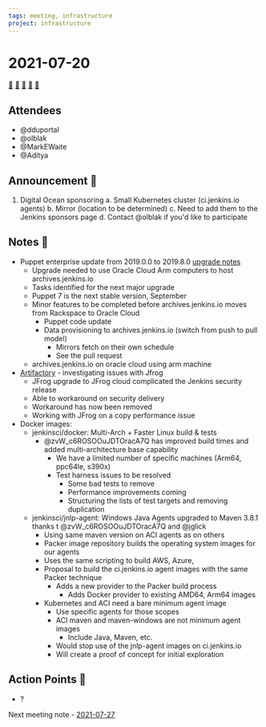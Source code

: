 ```yaml
---
tags: meeting, infrastructure
project: infrastructure
---
```

<!-- markdownlint-disable MD026-->

# 2021-07-20

[:movie_camera:](https://zoom.us/j/92454301214?pwd=aEVoUi9EanpaakN3L1ZxRlpDQk5Ddz09)
[:calendar:](https://jenkins.io/event-calendar/)
[:speech_balloon:](https://jenkins.io/chat/#jenkins-infra)
[:email:](https://groups.google.com/g/jenkins-infra)
[:pencil:](https://hackmd.io/eqaXOXiHRXS004YpEj9ANg)

## Attendees

* @dduportal 
* @olblak 
* @MarkEWaite 
* @Aditya

## Announcement :loudspeaker:

1. Digital Ocean sponsoring
  a. Small Kubernetes cluster (ci.jenkins.io agents)
  b. Mirror (location to be determined)
  c. Need to add them to the Jenkins sponsors page
  d. Contact @olblak if you'd like to participate

## Notes :book:

* Puppet enterprise update from 2019.0.0 to 2019.8.0 [upgrade notes](https://hackmd.io/eKiavk5JQNSXPgtxMtHaGA?view)
    * Upgrade needed to use Oracle Cloud Arm computers to host archives.jenkins.io
    * Tasks identified for the next major upgrade
    * Puppet 7 is the next stable version, September
    * Minor features to be completed before archives.jenkins.io moves from Rackspace to Oracle Cloud
        * Puppet code update
        * Data provisioning to archives.jenkins.io (switch from push to pull model)
            * Mirrors fetch on their own schedule
            * See the pull request
    * archives.jenkins.io on oracle cloud using arm machine
* [Artifactory](https://repo.jenkins-ci.org) - investigating issues with Jfrog
    * JFrog upgrade to JFrog cloud complicated the Jenkins security release
    * Able to workaround on security delivery
    * Workaround has now been removed
    * Working with JFrog on a copy performance issue
* Docker images:
  * jenkinsci/docker: Multi-Arch + Faster Linux build & tests
      * @zvW_c6ROSOOuJDTOracA7Q has improved build times and added multi-architecture base capability
          * We have a limited number of specific machines (Arm64, ppc64le, s390x)
          * Test harness issues to be resolved
              * Some bad tests to remove
              * Performance improvements coming
              * Structuring the lists of test targets and removing duplication
  * jenkinsci/jnlp-agent: Windows Java Agents upgraded to Maven 3.8.1 thanks t @zvW_c6ROSOOuJDTOracA7Q  and @jglick
      * Using same maven version on ACI agents as on others
      * Packer image repository builds the operating system images for our agents
      * Uses the same scripting to build AWS, Azure, 
      * Proposal to build the ci.jenkins.io agent images with the same Packer technique
          * Adds a new provider to the Packer build process
              * Adds Docker provider to existing AMD64, Arm64 images
      * Kubernetes and ACI need a bare minimum agent image
          * Use specific agents for those scopes
          * ACI maven and maven-windows are not minimum agent images
              * Include Java, Maven, etc.
          * Would stop use of the jnlp-agent images on ci.jenkins.io
          * Will create a proof of concept for initial exploration
      
  

## Action Points :muscle:

* ?

Next meeting note - [2021-07-27](https://hackmd.io/a1-6OdU8TYSatBH7BJGbWw) 